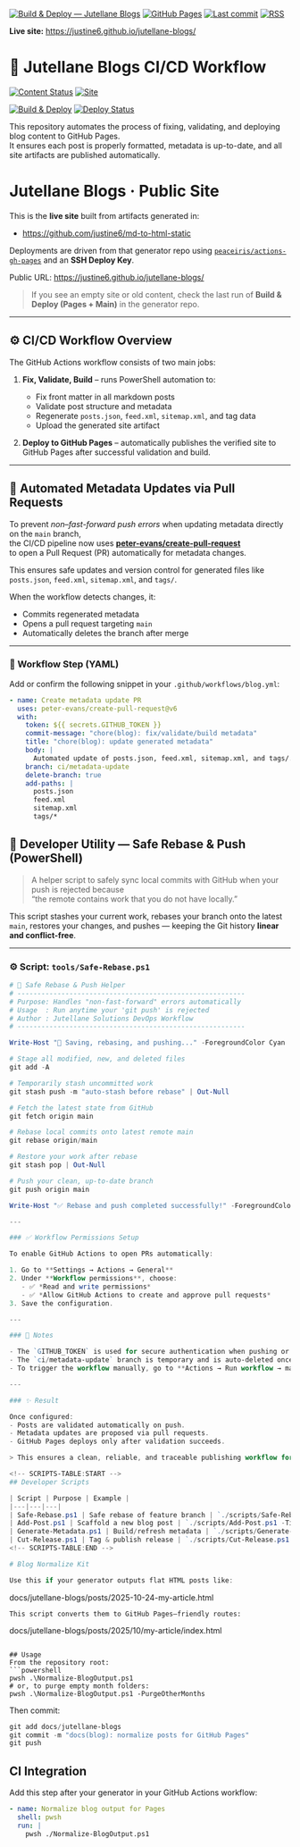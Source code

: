 
<!-- CI/CD & Site Badges -->
[![Build & Deploy — Jutellane Blogs](https://github.com/justine6/jutellane-blogs/actions/workflows/blog.yml/badge.svg?branch=main)](https://github.com/justine6/jutellane-blogs/actions/workflows/blog.yml)
[![GitHub Pages](https://img.shields.io/website?url=https%3A%2F%2Fjustine6.github.io%2Fjutellane-blogs)](https://justine6.github.io/jutellane-blogs/)
[![Last commit](https://img.shields.io/github/last-commit/justine6/jutellane-blogs/main)](https://github.com/justine6/jutellane-blogs/commits/main)
[![RSS](https://img.shields.io/badge/RSS-feed.xml-orange)](https://justine6.github.io/jutellane-blogs/feed.xml)

**Live site:** https://justine6.github.io/jutellane-blogs/

# 🧩 Jutellane Blogs CI/CD Workflow
[![Content Status](https://img.shields.io/github/last-commit/justine6/jutellane-blogs/main)](https://github.com/justine6/jutellane-blogs/commits/main)
[![Site](https://img.shields.io/badge/site-live-blue)](https://justine6.github.io/jutellane-blogs/)

[![Build & Deploy](https://github.com/justine6/jutellane-blogs/actions/workflows/blog.yml/badge.svg?branch=main)](https://github.com/justine6/jutellane-blogs/actions/workflows/blog.yml)
[![Deploy Status](https://img.shields.io/website?url=https%3A%2F%2Fjustine6.github.io%2Fjutellane-blogs&label=Live%20Site)](https://justine6.github.io/jutellane-blogs)

This repository automates the process of fixing, validating, and deploying blog content to GitHub Pages.  
It ensures each post is properly formatted, metadata is up-to-date, and all site artifacts are published automatically.

# Jutellane Blogs · Public Site

This is the **live site** built from artifacts generated in:
- https://github.com/justine6/md-to-html-static

Deployments are driven from that generator repo using
[`peaceiris/actions-gh-pages`](https://github.com/peaceiris/actions-gh-pages)
and an **SSH Deploy Key**.

Public URL: https://justine6.github.io/jutellane-blogs/

> If you see an empty site or old content, check the last run of
> **Build & Deploy (Pages + Main)** in the generator repo.


---

## ⚙️ CI/CD Workflow Overview

The GitHub Actions workflow consists of two main jobs:

1. **Fix, Validate, Build** – runs PowerShell automation to:
   - Fix front matter in all markdown posts  
   - Validate post structure and metadata  
   - Regenerate `posts.json`, `feed.xml`, `sitemap.xml`, and tag data  
   - Upload the generated site artifact

2. **Deploy to GitHub Pages** – automatically publishes the verified site to GitHub Pages after successful validation and build.

---

## 🧠 Automated Metadata Updates via Pull Requests

To prevent *non–fast-forward push errors* when updating metadata directly on the `main` branch,  
the CI/CD pipeline now uses **[peter-evans/create-pull-request](https://github.com/peter-evans/create-pull-request)**  
to open a Pull Request (PR) automatically for metadata changes.

This ensures safe updates and version control for generated files like `posts.json`, `feed.xml`, `sitemap.xml`, and `tags/`.

When the workflow detects changes, it:
- Commits regenerated metadata  
- Opens a pull request targeting `main`  
- Automatically deletes the branch after merge

---

### 🔧 Workflow Step (YAML)

Add or confirm the following snippet in your `.github/workflows/blog.yml`:

```yaml
- name: Create metadata update PR
  uses: peter-evans/create-pull-request@v6
  with:
    token: ${{ secrets.GITHUB_TOKEN }}
    commit-message: "chore(blog): fix/validate/build metadata"
    title: "chore(blog): update generated metadata"
    body: |
      Automated update of posts.json, feed.xml, sitemap.xml, and tags/.
    branch: ci/metadata-update
    delete-branch: true
    add-paths: |
      posts.json
      feed.xml
      sitemap.xml
      tags/*
```
## 🧠 Developer Utility — Safe Rebase & Push (PowerShell)

> A helper script to safely sync local commits with GitHub when your push is rejected because  
> “the remote contains work that you do not have locally.”

This script stashes your current work, rebases your branch onto the latest `main`, restores your changes, and pushes — keeping the Git history **linear and conflict-free**.

---

### ⚙️ Script: `tools/Safe-Rebase.ps1`

```powershell
# 🧠 Safe Rebase & Push Helper
# ---------------------------------------------------------
# Purpose: Handles "non-fast-forward" errors automatically
# Usage  : Run anytime your 'git push' is rejected
# Author : Jutellane Solutions DevOps Workflow
# ---------------------------------------------------------

Write-Host "🔄 Saving, rebasing, and pushing..." -ForegroundColor Cyan

# Stage all modified, new, and deleted files
git add -A

# Temporarily stash uncommitted work
git stash push -m "auto-stash before rebase" | Out-Null

# Fetch the latest state from GitHub
git fetch origin main

# Rebase local commits onto latest remote main
git rebase origin/main

# Restore your work after rebase
git stash pop | Out-Null

# Push your clean, up-to-date branch
git push origin main

Write-Host "✅ Rebase and push completed successfully!" -ForegroundColor Green

---

### ✅ Workflow Permissions Setup

To enable GitHub Actions to open PRs automatically:

1. Go to **Settings → Actions → General**
2. Under **Workflow permissions**, choose:
   - ✅ *Read and write permissions*  
   - ✅ *Allow GitHub Actions to create and approve pull requests*
3. Save the configuration.

---

### 🧾 Notes

- The `GITHUB_TOKEN` is used for secure authentication when pushing or creating PRs.  
- The `ci/metadata-update` branch is temporary and is auto-deleted once merged.  
- To trigger the workflow manually, go to **Actions → Run workflow → main**.

---

### ✨ Result

Once configured:
- Posts are validated automatically on push.  
- Metadata updates are proposed via pull requests.  
- GitHub Pages deploys only after validation succeeds.

> This ensures a clean, reliable, and traceable publishing workflow for Jutellane Blogs 🚀

<!-- SCRIPTS-TABLE:START -->
## Developer Scripts

| Script | Purpose | Example |
|---|---|---|
| Safe-Rebase.ps1 | Safe rebase of feature branch | `./scripts/Safe-Rebase.ps1 -Base main -Branch feature/xyz` |
| Add-Post.ps1 | Scaffold a new blog post | `./scripts/Add-Post.ps1 -Title "Hello"` |
| Generate-Metadata.ps1 | Build/refresh metadata | `./scripts/Generate-Metadata.ps1 -Path ./content/posts` |
| Cut-Release.ps1 | Tag & publish release | `./scripts/Cut-Release.ps1 -Version 1.2.14` |
<!-- SCRIPTS-TABLE:END -->

# Blog Normalize Kit

Use this if your generator outputs flat HTML posts like:
```
docs/jutellane-blogs/posts/2025-10-24-my-article.html
```
This script converts them to GitHub Pages–friendly routes:
```
docs/jutellane-blogs/posts/2025/10/my-article/index.html
```

## Usage
From the repository root:
```powershell
pwsh .\Normalize-BlogOutput.ps1
# or, to purge empty month folders:
pwsh .\Normalize-BlogOutput.ps1 -PurgeOtherMonths
```

Then commit:
```powershell
git add docs/jutellane-blogs
git commit -m "docs(blog): normalize posts for GitHub Pages"
git push
```

## CI Integration
Add this step after your generator in your GitHub Actions workflow:
```yaml
- name: Normalize blog output for Pages
  shell: pwsh
  run: |
    pwsh ./Normalize-BlogOutput.ps1
```

